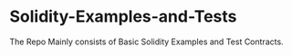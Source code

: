# Solidity-Examples-and-Tests
The Repo Mainly consists of Basic Solidity Examples and Test Contracts.
